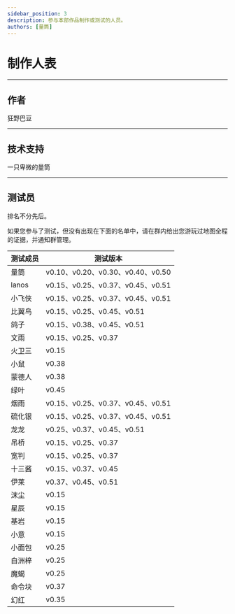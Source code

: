 ```yaml
---
sidebar_position: 3
description: 参与本部作品制作或测试的人员。
authors: [量筒]
---
```


# 制作人表

---

## 作者

狂野巴豆

---

## 技术支持

一只卑微的量筒

---

## 测试员

排名不分先后。

如果您参与了测试，但没有出现在下面的名单中，请在群内给出您游玩过地图全程的证据，并通知群管理。

| 测试成员 | 测试版本 |
| --- | --- |
| 量筒 | v0.10、v0.20、v0.30、v0.40、v0.50 |
| lanos | v0.15、v0.25、v0.37、v0.45、v0.51 |
| 小飞侠 | v0.15、v0.25、v0.37、v0.45、v0.51 |
| 比翼鸟 | v0.15、v0.25、v0.45、v0.51 |
| 鸽子 | v0.15、v0.38、v0.45、v0.51 |
| 文雨 | v0.15、v0.25、v0.37 |
| 火卫三 | v0.15 |
| 小鼠 | v0.38 |
| 蒙德人 | v0.38 |
| 绿叶 | v0.45 |
| 烟雨 | v0.15、v0.25、v0.37、v0.45、v0.51 |
| 硫化银 | v0.15、v0.25、v0.37、v0.45、v0.51 |
| 龙龙 | v0.25、v0.37、v0.45、v0.51 |
| 吊桥 | v0.15、v0.25、v0.37 |
| 宽判 | v0.15、v0.25、v0.37 |
| 十三酱 | v0.15、v0.37、v0.45 |
| 伊莱 | v0.37、v0.45、v0.51 |
| 沫尘 | v0.15 |
| 星辰 | v0.15 |
| 基岩 | v0.15 |
| 小意 | v0.15 |
| 小面包 | v0.25 |
| 白洲梓 | v0.25 |
| 魔蝎 | v0.25 |
| 命令块 | v0.37 |
| 幻红 | v0.35 |
